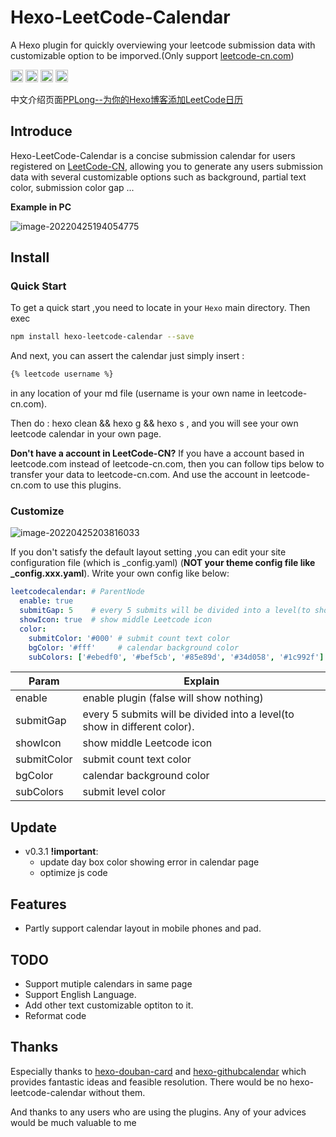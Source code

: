 # Hexo-LeetCode-Calendar

A Hexo plugin for quickly overviewing your leetcode submission data with customizable option to be imporved.(Only support [leetcode-cn.com](https://leetcode-cn.com))
<div style="display: inline-block;">
    <a target="_blank" href="https://hexo.io/"><img height="20" src="https://img.shields.io/badge/Build-Hexo-blue?logo=Hexo&style=flat&logoColor=3686F0&color=3686F0"></a>
	<img height="20" src="https://img.shields.io/badge/Build-JavaScript-blue?logo=javascript&style=flat&logoColor=e1ea3d&color=f0a835">
	<a target="_blank" href="https://www.npmjs.com/package/hexo-leetcode-calendar"><img height="20" src="https://img.shields.io/badge/Publish-npm-blue?logo=npm&style=flat&logoColor=e1ea3d&color=f01822"></a>
    <a target="_blank" href="https://github.com/PPLong222/hexo-leetcode-calendar">
<img height="20" src="https://img.shields.io/badge/Repo-Github-blue?logo=github&style=flat&logoColor=5fa1e7&color=5fa1e7"></a>
</div>

中文介绍页面[PPLong--为你的Hexo博客添加LeetCode日历](http://www.pplong.top/2022/04/25/%E4%B8%BA%E4%BD%A0%E7%9A%84Hexo%E5%8D%9A%E5%AE%A2%E6%B7%BB%E5%8A%A0LeetCode%E6%97%A5%E5%8E%86/)

## Introduce

Hexo-LeetCode-Calendar is a concise submission calendar for users registered on [LeetCode-CN](https://leetcode-cn.com), allowing you to generate any users submission data with several customizable options such as background, partial text color, submission color gap ...

**Example in PC**

![image-20220425194054775](https://s401177923-1302493622.cos.ap-nanjing.myqcloud.com/mdImages/image-20220425194054775.png)

## Install 

### Quick Start

To get a quick start ,you need to locate in your `Hexo` main directory. Then exec 

```sh
npm install hexo-leetcode-calendar --save
```

And next, you can assert the calendar just simply insert : 

```markdown
{% leetcode username %}
```

 in any location of your md file (username is your own name in leetcode-cn.com).

Then do : hexo clean && hexo g && hexo s , and you will see your own leetcode calendar in your own page.

**Don't have a account in LeetCode-CN?**
If you have a account based in leetcode.com instead of leetcode-cn.com, then you can follow tips below to transfer your data to leetcode-cn.com. And use the account in leetcode-cn.com to use this plugins.
### Customize

![image-20220425203816033](https://s401177923-1302493622.cos.ap-nanjing.myqcloud.com/mdImages/image-20220425203816033.png)

If you don't satisfy the default layout setting ,you can edit your site configuration file (which is _config.yaml) (**NOT your theme config file like _config.xxx.yaml**). Write your own config like below:

```yaml
leetcodecalendar: # ParentNode
  enable: true    
  submitGap: 5	  # every 5 submits will be divided into a level(to show in different color).
  showIcon: true  # show middle Leetcode icon
  color:
    submitColor: '#000' # submit count text color
    bgColor: '#fff'		# calendar background color
    subColors: ['#ebedf0', '#bef5cb', '#85e89d', '#34d058', '#1c992f']  # submit level color
```

| Param       | Explain                                                      |
| ----------- | ------------------------------------------------------------ |
| enable      | enable plugin (false will show nothing)                      |
| submitGap   | every 5 submits will be divided into a level(to show in different color). |
| showIcon    | show middle Leetcode icon                                    |
| submitColor | submit count text color                                      |
| bgColor     | calendar background color                                    |
| subColors   | submit level color                                           |

## Update
* v0.3.1 **!important**: 
  * update day box color showing error in calendar page
  * optimize js code
## Features

* Partly support calendar layout in mobile phones and pad.

## TODO

* Support mutiple calendars in same page
* Support English Language.
* Add other text customizable optiton to it.
* Reformat code

## Thanks

Especially thanks to [hexo-douban-card](https://github.com/TankNee/hexo-douban-card)  and [hexo-githubcalendar](https://github.com/Zfour/hexo-github-calendar) which provides fantastic ideas and feasible resolution. There would be no hexo-leetcode-calendar without them.

And thanks to any users who are using the plugins. Any of your advices would be much valuable to me
